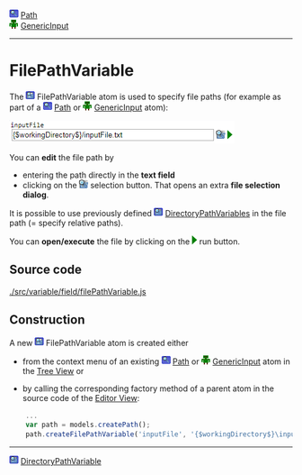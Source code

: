 ![](../../../../icons/path.png) [Path](../../model/path/path.md)<br>
![](../../../../icons/genericInput.png) [GenericInput](../../model/genericInput/genericInput.md)

----

# FilePathVariable

The ![](../../../../icons/filePathVariable.png) FilePathVariable atom is used to specify file paths (for example as part of a ![](../../../../icons/path.png) [Path](../../model/path/path.md) or ![](../../../../icons/genericInput.png) [GenericInput](../../model/genericInput/genericInput.md) atom):

![](../../../images/file_path_variable.png)

You can **edit** the file path by
* entering the path directly in the **text field**
* clicking on the ![](../../../../icons/browse.png) selection button. That opens an extra **file selection dialog**.

It is possible to use previously defined ![DirectoryPathVariable](../../../../icons/directoryPathVariable.png) [DirectoryPathVariables](./directoryPathVariable.md) in the file path (= specify relative paths).

You can **open/execute** the file by clicking on the ![](../../../../icons/run_triangle.png) run button.

## Source code

[./src/variable/field/filePathVariable.js](../../../../src/variable/field/filePathVariable.js)

## Construction

A new ![](../../../../icons/filePathVariable.png) FilePathVariable atom is created either 

* from the context menu of an existing ![](../../../../icons/path.png) [Path](../../model/path/path.md) or ![](../../../../icons/genericInput.png) [GenericInput](../../model/genericInput/genericInput.md) atom in the [Tree View](../../../views/treeView.md) or 

* by calling the corresponding factory method of a parent atom in the source code of the [Editor View](../../../views/editorView.md):	

```javascript
    ...
    var path = models.createPath();	   
    path.createFilePathVariable('inputFile', '{$workingDirectory$}\input.txt');
```

----
![DirectoryPathVariable](../../../../icons/directoryPathVariable.png) [DirectoryPathVariable](./directoryPathVariable.md)
